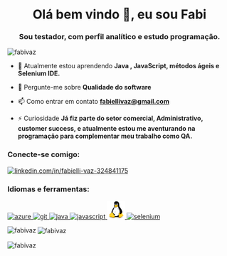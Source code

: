 <h1 align="center">Olá bem vindo 👋, eu sou Fabi</h1>
<h3 align="center">Sou testador, com perfil analítico e estudo programação.</h3>

<p align="left" > <img src="https://komarev.com/ghpvc/?username=fabivaz&label=Profile%20views&color=0e75b6&style=flat" alt="fabivaz" /> </p>

- 🌱 Atualmente estou aprendendo **Java , JavaScript, métodos ágeis e Selenium IDE.**

- 💬 Pergunte-me sobre **Qualidade do software**

- 📫 Como entrar em contato **fabiellivaz@gmail.com**

- ⚡ Curiosidade **Já fiz parte do setor comercial, Administrativo, customer success, e atualmente estou me aventurando na programação para complementar meu trabalho como QA.**

<h3 align="left">Conecte-se comigo:</h3>
<p align="left">
<a href="https://linkedin.com/in/linkedin.com/in/fabielli-vaz-324841175" target="blank"><img align="center" src="https://raw.githubusercontent .com/rahuldkjain/github-profile-readme-generator/master/src/images/icons/Social/linked-in-alt.svg" alt="linkedin.com/in/fabielli-vaz-324841175" height="30 " width="40" /></a>
</p>

<h3 align="left">Idiomas e ferramentas:</h3>
<p align="left"> <a href="https://azure.microsoft.com/en-in/" target="_blank" rel="noreferrer"> <img src="https://www. vectorlogo.zone/logos/microsoft_azure/microsoft_azure-icon.svg" alt="azure" width="40" height="40"/> </a> <a href="https://git-scm.com/ " target="_blank" rel="noreferrer"> <img src="https://www.vectorlogo.zone/logos/git-scm/git-scm-icon.svg" alt="git" width="40 " height="40"/> </a> <a href="https://www.java.com" target="_blank" rel="noreferrer"> <img src="https://raw.githubusercontent .com/devicons/devicon/master/icons/java/java-original.svg" alt="java" width="40" height="40"/> </a> <a href="https://developer. mozilla.org/en-US/docs/Web/JavaScript" target="_blank" rel="noreferrer"> <img src="https://raw.githubusercontent.com/devicons/devicon/master/icons/javascript/ javascript-original.svg" alt="javascript" width="40" height="40"/> </a> <a href="https://www.linux.org/" target="_blank" rel= "noreferrer"> <img src="https://raw.githubusercontent.com/devicons/devicon/master/icons/linux/linux-original.svg" alt="linux" width="40" height="40" /> </a> <a href="https://www.selenium.dev" target="_blank" rel="noreferrer"> <img src="https://raw.githubusercontent.com/detain/svg-logos/ 780f25886640cef088af994181646db2f6b1a3f8/svg/selenium-logo.svg" alt="selenium" width="40" height="40"/> </a> </p>

<p><img align="left" src="https://github-readme-stats.vercel.app/api/top-langs?username=fabivaz&show_icons=true&theme=dracula&title_color=eeff00&text_color=c75a00&bg_color=680808&locale=en&layout=compact " alt="fabivaz" /></p>

<p> <img align="center" src="https://github-readme-stats.vercel.app/api?username=fabivaz&show_icons=true&theme=dark&title_color =05fbff&text_color=0084ff&bg_color=02001f&locale=en" alt="fabivaz" /></p>

<p><img align="center" src="https://github-readme-streak-stats.herokuapp.com/? user=fabivaz&theme=highcontrast" alt="fabivaz" /></p>

